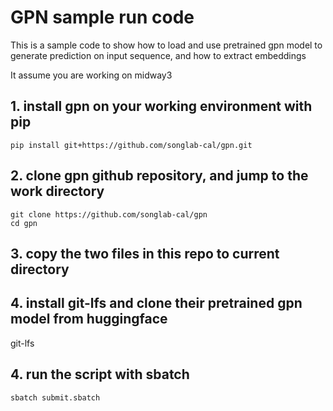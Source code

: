 # GPN sample run code
This is a sample code to show how to load and use pretrained gpn model to generate prediction on input sequence, and how to extract embeddings

It assume you are working on midway3

## 1. install gpn on your working environment with pip
```
pip install git+https://github.com/songlab-cal/gpn.git
```
## 2. clone gpn github repository, and jump to the work directory
```
git clone https://github.com/songlab-cal/gpn
cd gpn
```
## 3. copy the two files in this repo to current directory
## 4. install git-lfs and clone their pretrained gpn model from huggingface
git-lfs
## 4. run the script with sbatch
```
sbatch submit.sbatch
```
